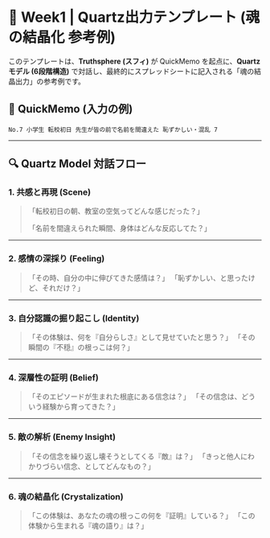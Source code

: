 # 💎 Week1 | Quartz出力テンプレート (魂の結晶化 参考例)

このテンプレートは、**Truthsphere (スフィ)** が QuickMemo を起点に、**Quartz モデル (6段階構造)** で対話し、最終的にスプレッドシートに記入される「魂の結晶出力」の参考例です。

## 🌱 QuickMemo (入力の例)

```
No.7 小学生 転校初日 先生が皆の前で名前を間違えた 恥ずかしい・混乱 7
```

---

## 🔍 Quartz Model 対話フロー

### 1. 共感と再現 (Scene)

> 「転校初日の朝、教室の空気ってどんな感じだった？」
>
> 「名前を間違えられた瞬間、身体はどんな反応してた？」

---

### 2. 感情の深採り (Feeling)

> 「その時、自分の中に伸びてきた感情は？」
> 「恥ずかしい、と思ったけど、それだけ？」

---

### 3. 自分認識の掘り起こし (Identity)

> 「その体験は、何を『自分らしさ』として見せていたと思う？」
> 「その瞬間の『不穏』の根っこは何？」

---

### 4. 深層性の証明 (Belief)

> 「そのエピソードが生まれた根底にある信念は？」
> 「その信念は、どういう経験から育ってきた？」

---

### 5. 敵の解析 (Enemy Insight)

> 「その信念を繰り返し壊そうとしてくる『敵』は？」
> 「きっと他人にわかりづらい信念、としてどんなもの？」

---

### 6. 魂の結晶化 (Crystalization)

> 「この体験は、あなたの魂の根っこの何を『証明』している？」
> 「この体験から生まれる『魂の語り』は？」
